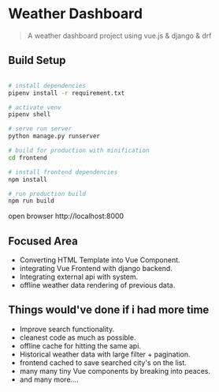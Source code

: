 # Weather Dashboard

> A weather dashboard project using vue.js & django & drf

## Build Setup

``` bash

# install dependencies
pipenv install -r requirement.txt

# activate venv
pipenv shell

# serve run server
python manage.py runserver

# build for production with minification
cd frontend

# install frontend dependencies
npm install

# run production build
npm run build
```

open browser http://localhost:8000


## Focused Area
- Converting HTML Template into Vue Component. 
- integrating Vue Frontend with django backend. 
- Integrating external api with system. 
- offline weather data rendering of previous data. 

## Things would've done if i had more time
- Improve search functionality. 
- cleanest code as much as possible. 
- offline cache for hitting the same api. 
- Historical weather data with large filter + pagination. 
- frontend cached to save searched city's on the list. 
- many many tiny Vue components by breaking into peaces. 
- and many more.... 
